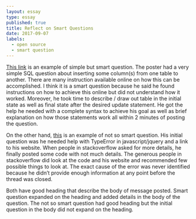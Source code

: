 ```yaml
---
layout: essay
type: essay
published: true
title: Reflect on Smart Questions
date: 2017-09-07
labels:
  - open source
  - smart question
---
```

[This link](https://stackoverflow.com/questions/25465407/sql-insert-into-select-query?answertab=oldest#tab-top) is an example of simple but smart question. The poster had a very simple SQL question about inserting some column(s) from one table to another. There are many instruction available online on how this can be accomplished. I think it is a smart question because he said he found instructions on how to achieve this online but did not understand how it worked. Moreover, he took time to describe / draw out table in the initial state as well as final state after the desired update statement. He got the help he needed with a complete syntax to achieve his goal as well as brief explanation on how those statements work all within 2 minutes of posting the question.

On the other hand, [this](https://stackoverflow.com/questions/5979534/javascript-uncaught-typeerror) is an example of not so smart question. His initial question was he needed help with TypeError in javascript/jquery and a link to his website. When people in stackoverflow asked for more details, he finally posted some code with not much details.  The generous people in stackoverflow did look at the code and his website and recommended few possible things to look at. The exact cause of the error was never identified because he didn’t provide enough information at any point before the thread was closed.

Both have good heading that describe the body of message posted. Smart question expanded on the heading and added details in the body of the question. The not so smart question had good heading but the initial question in the body did not expand on the heading.


